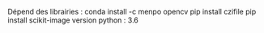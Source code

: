 Dépend des librairies : 
	conda install -c menpo opencv
	pip install czifile
	pip install scikit-image
	version python : 3.6